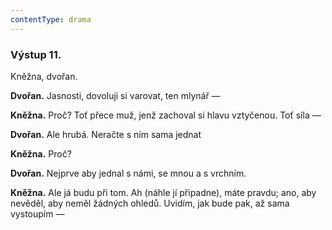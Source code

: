 ```yaml
---
contentType: drama
---
```


### Výstup 11.

Kněžna, dvořan.

**Dvořan.** Jasnosti, dovoluji si varovat, ten mlynář — 

**Kněžna.** Proč? Toť přece muž, jenž zachoval si hlavu vztyčenou. Toť síla —

**Dvořan.** Ale hrubá. Neračte s ním sama jednat 

**Kněžna.** Proč?

**Dvořan.** Nejprve aby jednal s námi, se mnou a s vrchním.

**Kněžna.** Ale já budu při tom. Ah (náhle jí připadne), máte pravdu; ano, aby nevěděl, aby neměl žádných ohledů. Uvidím, jak bude pak, až sama vystoupím —
